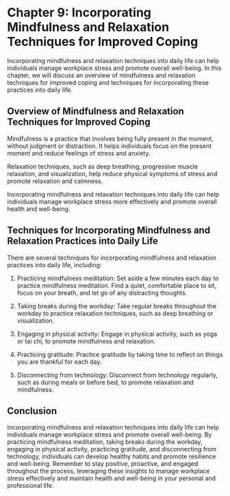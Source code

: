 Chapter 9: Incorporating Mindfulness and Relaxation Techniques for Improved Coping
==================================================================================

Incorporating mindfulness and relaxation techniques into daily life can help individuals manage workplace stress and promote overall well-being. In this chapter, we will discuss an overview of mindfulness and relaxation techniques for improved coping and techniques for incorporating these practices into daily life.

Overview of Mindfulness and Relaxation Techniques for Improved Coping
---------------------------------------------------------------------

Mindfulness is a practice that involves being fully present in the moment, without judgment or distraction. It helps individuals focus on the present moment and reduce feelings of stress and anxiety.

Relaxation techniques, such as deep breathing, progressive muscle relaxation, and visualization, help reduce physical symptoms of stress and promote relaxation and calmness.

Incorporating mindfulness and relaxation techniques into daily life can help individuals manage workplace stress more effectively and promote overall health and well-being.

Techniques for Incorporating Mindfulness and Relaxation Practices into Daily Life
---------------------------------------------------------------------------------

There are several techniques for incorporating mindfulness and relaxation practices into daily life, including:

1. Practicing mindfulness meditation: Set aside a few minutes each day to practice mindfulness meditation. Find a quiet, comfortable place to sit, focus on your breath, and let go of any distracting thoughts.

2. Taking breaks during the workday: Take regular breaks throughout the workday to practice relaxation techniques, such as deep breathing or visualization.

3. Engaging in physical activity: Engage in physical activity, such as yoga or tai chi, to promote mindfulness and relaxation.

4. Practicing gratitude: Practice gratitude by taking time to reflect on things you are thankful for each day.

5. Disconnecting from technology: Disconnect from technology regularly, such as during meals or before bed, to promote relaxation and mindfulness.

Conclusion
----------

Incorporating mindfulness and relaxation techniques into daily life can help individuals manage workplace stress and promote overall well-being. By practicing mindfulness meditation, taking breaks during the workday, engaging in physical activity, practicing gratitude, and disconnecting from technology, individuals can develop healthy habits and promote resilience and well-being. Remember to stay positive, proactive, and engaged throughout the process, leveraging these insights to manage workplace stress effectively and maintain health and well-being in your personal and professional life.
